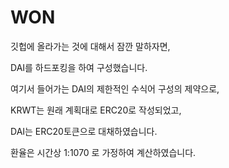 # WON

깃헙에 올라가는 것에 대해서 잠깐 말하자면,

DAI를 하드포킹을 하여 구성했습니다.

여기서 들어가는 DAI의 제한적인 수식어 구성의 제약으로,

KRWT는 원래 계획대로 ERC20로 작성되었고,

DAI는 ERC20토큰으로 대채하였습니다.

환율은 시간상 1:1070 로 가정하여 계산하였습니다.
